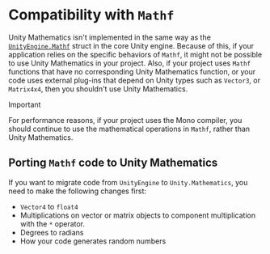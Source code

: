 # Compatibility with `Mathf`

Unity Mathematics isn't implemented in the same way as the [`UnityEngine.Mathf`](https://docs.unity3d.com/ScriptReference/Mathf.html) struct in the core Unity engine. Because of this, if your application relies on the specific behaviors of `Mathf`, it might not be possible to use Unity Mathematics in your project. Also, if your project uses `Mathf` functions that have no corresponding Unity Mathematics function, or your code uses external plug-ins that depend on Unity types such as `Vector3`, or `Matrix4x4`, then you shouldn't use Unity Mathematics.

>[!IMPORTANT]
>For performance reasons, if your project uses the Mono compiler, you should continue to use the mathematical operations in `Mathf`, rather than Unity Mathematics.

## Porting `Mathf` code to Unity Mathematics

If you want to migrate code from `UnityEngine` to `Unity.Mathematics`, you need to make the following changes first:

* `Vector4` to `float4`
* Multiplications on vector or matrix objects to component multiplication with the `*` operator.
* Degrees to radians
* How your code generates random numbers